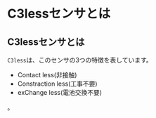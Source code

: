 # C3lessセンサとは

## C3lessセンサとは

`C3less`は、このセンサの3つの特徴を表しています。
- Contact       less(非接触)
- Constraction  less(工事不要)
- exChange      less(電池交換不要)

。